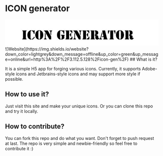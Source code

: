 # ICON generator

<div style="text-align: center">
<img src="./static/title.jpg"/>
</div>
![Website](https://img.shields.io/website?down_color=lightgrey&down_message=offline&up_color=green&up_message=online&url=http%3A%2F%2F3.112.5.128%2Ficon-gen%2F)
## What is it?

It is a simple H5 app for forging various icons. Currently, it supports Adobe-style icons and Jetbrains-style icons and may support more style if possible.

## How to use it?

Just visit this site and make your unique icons. Or you can clone this repo and try it locally.

## How to contribute?

You can fork this repo and do what you want. Don't forget to push request at last. The repo is very simple and newbie-friendly so feel free to contribute it :)